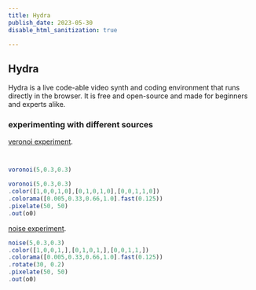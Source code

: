 ```yaml
---
title: Hydra
publish_date: 2023-05-30
disable_html_sanitization: true

---
```

## Hydra



Hydra is a live code-able video synth and coding environment that runs directly in the browser. It is free and open-source and made for beginners and experts alike.



### experimenting with different sources

[veronoi experiment](https://hydra.ojack.xyz/?code=dm9yb25vaSg1JTJDMC4zJTJDMC4zKSUwQSUyMC5jb2xvciglNUIxJTJDMCUyQzAlMkMxJTJDMCU1RCUyQyU1QjAlMkMxJTJDMCUyQzElMkMwJTVEJTJDJTVCMCUyQzAlMkMxJTJDMSUyQzAlNUQpJTBBJTIwJTIwLmNvbG9yYW1hKCU1QjAuMDA1JTJDMC4zMyUyQzAuNjYlMkMxLjAlNUQuZmFzdCgwLjEyNSkpJTBBJTA5LnBpeGVsYXRlKDUwJTJDJTIwNTApJTBBJTIwJTIwLm91dChvMCk%3D).

```javascript


voronoi(5,0.3,0.3)

voronoi(5,0.3,0.3)
.color([1,0,0,1,0],[0,1,0,1,0],[0,0,1,1,0])
.colorama([0.005,0.33,0.66,1.0].fast(0.125))
.pixelate(50, 50)
.out(o0)

```

[noise experiment](https://hydra.ojack.xyz/?code=bm9pc2UoNSUyQzAuMyUyQzAuMyklMEElMjAuY29sb3IoJTVCMSUyQzAlMkMwJTJDMSUyQyU1RCUyQyU1QjAlMkMxJTJDMCUyQzElMkMlNUQlMkMlNUIwJTJDMCUyQzElMkMxJTJDJTVEKSUwQSUyMCUyMC5jb2xvcmFtYSglNUIwLjAwNSUyQzAuMzMlMkMwLjY2JTJDMS4wJTVELmZhc3QoMC4xMjUpKSUwQS5yb3RhdGUoMzAlMkMlMjAwLjIpJTBBJTA5LnBpeGVsYXRlKDUwJTJDJTIwNTApJTBBJTIwJTIwLm91dChvMCk%3D).


```javascript
noise(5,0.3,0.3)
.color([1,0,0,1,],[0,1,0,1,],[0,0,1,1,])
.colorama([0.005,0.33,0.66,1.0].fast(0.125))
.rotate(30, 0.2)
.pixelate(50, 50)
.out(o0)
```